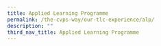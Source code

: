 ```yaml
---
title: Applied Learning Programme
permalink: /the-cvps-way/our-tlc-experience/alp/
description: ""
third_nav_title: Applied Learning Programme
---
```

